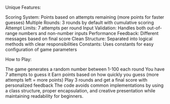 Unique Features:

Scoring System: Points based on attempts remaining (more points for faster guesses)
Multiple Rounds: 3 rounds by default with cumulative scoring
Attempt Limits: 7 attempts per round
Input Validation: Handles both out-of-range numbers and non-number inputs
Performance Feedback: Different messages based on final score
Clean Structure: Separated into logical methods with clear responsibilities
Constants: Uses constants for easy configuration of game parameters

How to Play:

The game generates a random number between 1-100 each round
You have 7 attempts to guess it
Earn points based on how quickly you guess (more attempts left = more points)
Play 3 rounds and get a final score with personalized feedback
The code avoids common implementations by using a class structure, proper encapsulation, and creative presentation while maintaining readability for beginners.
